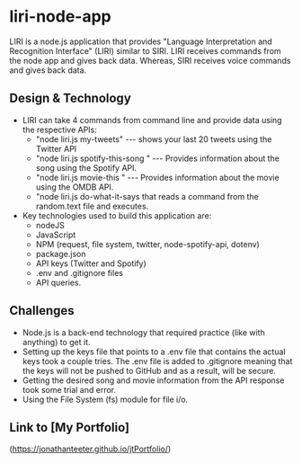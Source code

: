 # liri-node-app
LIRI is a node.js application that provides "Language Interpretation and Recognition Interface" (LIRI) similar to SIRI.  LIRI receives commands from the node app and gives back data.  Whereas, SIRI receives voice commands and gives back data.

## Design & Technology
* LIRI can take 4 commands from command line and provide data using the respective APIs:
    * "node liri.js my-tweets" --- shows your last 20 tweets using the Twitter API
    * "node liri.js spotify-this-song <song name>" --- Provides information about the song using the Spotify API.
    * "node liri.js movie-this <movie name>" --- Provides information about the movie using the OMDB API.
    * "node liri.js do-what-it-says that reads a command from the random.text file and executes.
* Key technologies used to build this application are:
    * nodeJS
    * JavaScript
    * NPM (request, file system, twitter, node-spotify-api, dotenv)
    * package.json
    * API keys (Twitter and Spotify)
    * .env and .gitignore files
    * API queries.

## Challenges
* Node.js is a back-end technology that required practice (like with anything) to get it.
* Setting up the keys file that points to a .env file that contains the actual keys took a couple tries.  The .env file is added to .gitignore meaning that the keys will not be pushed to GitHub and as a result, will be secure.
* Getting the desired song and movie information from the API response took some trial and error.
* Using the File System (fs) module for file i/o.

## Link to [My Portfolio] 
(https://jonathanteeter.github.io/jtPortfolio/)